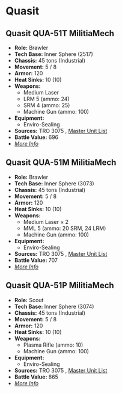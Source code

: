 # Quasit 

## Quasit QUA-51T MilitiaMech 

- **Role:** Brawler 
- **Tech Base:** Inner Sphere (2517) 
- **Chassis:** 45 tons (Industrial) 
- **Movement:** 5 / 8 
- **Armor:** 120 
- **Heat Sinks:** 10 (10) 
- **Weapons:** 
  - Medium Laser 
  - LRM 5 (ammo: 24) 
  - SRM 4 (ammo: 25) 
  - Machine Gun (ammo: 100) 
- **Equipment:** 
  - Enviro-Sealing 
- **Sources:** TRO 3075 , [Master Unit List](http://masterunitlist.info/Unit/Details/2609/quasit-qua-51t-militiamech) 
- **Battle Value:** 696 
- [*More Info*](quasit/quasit_qua-51t_militiamech.md) 

## Quasit QUA-51M MilitiaMech 

- **Role:** Brawler 
- **Tech Base:** Inner Sphere (3073) 
- **Chassis:** 45 tons (Industrial) 
- **Movement:** 5 / 8 
- **Armor:** 120 
- **Heat Sinks:** 10 (10) 
- **Weapons:** 
  - Medium Laser × 2 
  - MML 5 (ammo: 20 SRM, 24 LRM) 
  - Machine Gun (ammo: 100) 
- **Equipment:** 
  - Enviro-Sealing 
- **Sources:** TRO 3075 , [Master Unit List](http://masterunitlist.info/Unit/Details/2607/quasit-qua-51m-militiamech) 
- **Battle Value:** 707 
- [*More Info*](quasit/quasit_qua-51m_militiamech.md) 

## Quasit QUA-51P MilitiaMech 

- **Role:** Scout 
- **Tech Base:** Inner Sphere (3074) 
- **Chassis:** 45 tons (Industrial) 
- **Movement:** 5 / 8 
- **Armor:** 120 
- **Heat Sinks:** 10 (10) 
- **Weapons:** 
  - Plasma Rifle (ammo: 10) 
  - Machine Gun (ammo: 100) 
- **Equipment:** 
  - Enviro-Sealing 
- **Sources:** TRO 3075 , [Master Unit List](http://masterunitlist.info/Unit/Details/2608/quasit-qua-51p-militiamech) 
- **Battle Value:** 865 
- [*More Info*](quasit/quasit_qua-51p_militiamech.md) 

